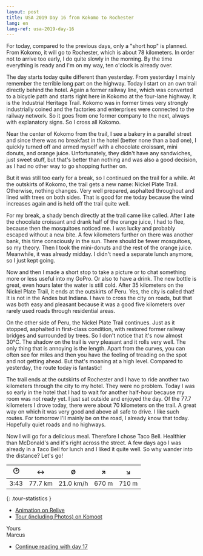 ```yaml
---
layout: post
title: USA 2019 Day 16 from Kokomo to Rochester
lang: en
lang-ref: usa-2019-day-16
---
```


For today, compared to the previous days, only a "short hop" is planned. From Kokomo, it will go to Rochester, which is about 78 kilometers. In order not to arrive too early, I do quite slowly in the morning. By the time everything is ready and I'm on my way, ten o'clock is already over.

The day starts today quite different than yesterday. From yesterday I mainly remember the terrible long part on the highway. Today I start on an own trail directly behind the hotel. Again a former railway line, which was converted to a bicycle path and starts right here in Kokomo at the four-lane highway. It is the Industrial Heritage Trail. Kokomo was in former times very strongly industrially coined and the factories and enterprises were connected to the railway network. So it goes from one former company to the next, always with explanatory signs. So I cross all Kokomo.

Near the center of Kokomo from the trail, I see a bakery in a parallel street and since there was no breakfast in the hotel (better none than a bad one), I quickly turned off and armed myself with a chocolate croissant, mini donuts, and orange juice. Unfortunately, they didn't have any sandwiches, just sweet stuff, but that's better than nothing and was also a good decision, as I had no other way to go shopping further on.

But it was still too early for a break, so I continued on the trail for a while. At the outskirts of Kokomo, the trail gets a new name: Nickel Plate Trail. Otherwise, nothing changes. Very well prepared, asphalted throughout and lined with trees on both sides. That is good for me today because the wind increases again and is held off the trail quite well.

For my break, a shady bench directly at the trail came like called. After I ate the chocolate croissant and drank half of the orange juice, I had to flee, because then the mosquitoes noticed me. I was lucky and probably escaped without a new bite. A few kilometers further on there was another bank, this time consciously in the sun. There should be fewer mosquitoes, so my theory. Then I took the mini-donuts and the rest of the orange juice. Meanwhile, it was already midday. I didn't need a separate lunch anymore, so I just kept going.

Now and then I made a short stop to take a picture or to chat something more or less useful into my GoPro. Or also to have a drink. The new bottle is great, even hours later the water is still cold. After 35 kilometers on the Nickel Plate Trail, it ends at the outskirts of Peru. Yes, the city is called that! It is not in the Andes but Indiana. I have to cross the city on roads, but that was both easy and pleasant because it was a good five kilometers over rarely used roads through residential areas.

On the other side of Peru, the Nickel Plate Trail continues. Just as it stopped, asphalted in first-class condition, with restored former railway bridges and surrounded by trees. So I don't notice that it's now almost 30°C. The shadow on the trail is very pleasant and it rolls very well. The only thing that is annoying is the length. Apart from the curves, you can often see for miles and then you have the feeling of treading on the spot and not getting ahead. But that's moaning at a high level. Compared to yesterday, the route today is fantastic!

The trail ends at the outskirts of Rochester and I have to ride another two kilometers through the city to my hotel. They were no problem. Today I was so early in the hotel that I had to wait for another half-hour because my room was not ready yet. I just sat outside and enjoyed the day. Of the 77.7 kilometers I drove today, there were about 70 kilometers on the trail. A great way on which it was very good and above all safe to drive. I like such routes. For tomorrow I'll mainly be on the road, I already know that today. Hopefully quiet roads and no highways.

Now I will go for a delicious meal. Therefore I chose Taco Bell. Healthier than McDonald's and it's right across the street. A few days ago I was already in a Taco Bell for lunch and I liked it quite well. So why wander into the distance? Let's go!

| 🕑    | ↔      | Ø         | ↗     | ↘     |
| :--: | :-----: | :-------: | :---: | :---: |
| 3:43 | 77.7 km | 21.0 km/h | 670 m | 710 m |
{: .tour-statistics }

- [Animation on Relive](https://www.relive.cc/view/gh39758585515)
- [Tour (including Photos) on Komoot](https://www.komoot.com/tour/90056199/zoom)

Yours  
Marcus

- [Continue reading with day 17](/en/2019/08/30/USA-2019-Day-17/)

